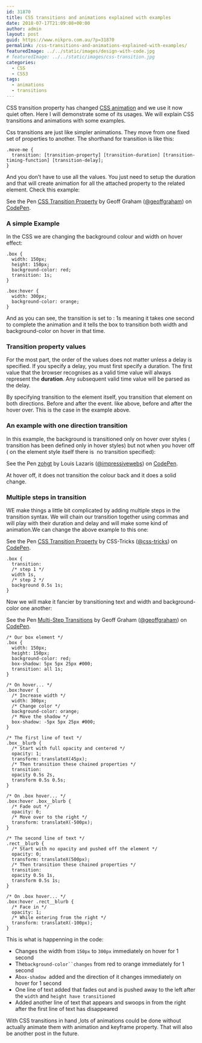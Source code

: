 ```yaml
---
id: 31870
title: CSS transitions and animations explained with examples
date: 2018-07-17T21:09:08+00:00
author: admin
layout: post
guid: https://www.nikpro.com.au/?p=31870
permalink: /css-transitions-and-animations-explained-with-examples/
featuredImage: ../../static/images/design-with-code.jpg
# featuredImage: ../../static/images/css-transition.jpg
categories:
  - CSS
  - CSS3
tags:
  - animations
  - transitions
---
```

CSS transition property has changed [CSS animation](https://www.nikpro.com.au/how-to-build-a-simple-gallery-using-flexbox-and-javascript/) and we use it now quiet often. Here I will demonstrate some of its usages. We will explain CSS transitions and animations with some examples.

Css transitions are just like simpler animations. They move from one fixed set of properties to another. The shorthand for transition is like this:

`.move-me {`  
`  transition: [transition-property] [transition-duration] [transition-timing-function] [transition-delay];`  
`}`

And you don&#8217;t have to use all the values. You just need to setup the duration and that will create animation for all the attached property to the related element. Check this example:

<p class="codepen" data-height="350" data-theme-id="0" data-slug-hash="RrPopP" data-default-tab="css,result" data-user="geoffgraham" data-embed-version="2" data-pen-title="CSS Transition Property">
  See the Pen <a href="https://codepen.io/geoffgraham/pen/RrPopP/">CSS Transition Property</a> by Geoff Graham (<a href="https://codepen.io/geoffgraham">@geoffgraham</a>) on <a href="https://codepen.io">CodePen</a>.
</p>



### A simple Example

In the CSS we are changing the background colour and width on hover effect:

`.box {`  
`  width: 150px;`  
`  height: 150px;`  
`  background-color: red;`  
`  transition: 1s;`  
`}`

`.box:hover {`  
`  width: 300px;`  
`  background-color: orange;`  
`}`

And as you can see, the transition is set to : 1s meaning it takes one second to complete the animation and it tells the box to transition both width and background-color on hover in that time.

### Transition property values

For the most part, the order of the values does not matter unless a delay is specified. If you specify a delay, you must first specify a duration. The first value that the browser recognises as a valid time value will always represent the **duration**. Any subsequent valid time value will be parsed as the delay.

By specifying transition to the element itself, you transition that element on both directions. Before and after the event. like above, before and after the hover over. This is the case in the example above.

### An example with one direction transition

In this example, the background is transitioned only on hover over styles ( transition has been defined only in hover styles) but not when you hover off ( on the element style itself there is  no transition specified):

<p class="codepen" data-height="350" data-theme-id="0" data-slug-hash="zohgt" data-default-tab="css,result" data-user="impressivewebs" data-embed-version="2" data-pen-title="zohgt">
  See the Pen <a href="https://codepen.io/impressivewebs/pen/zohgt/">zohgt</a> by Louis Lazaris (<a href="https://codepen.io/impressivewebs">@impressivewebs</a>) on <a href="https://codepen.io">CodePen</a>.
</p>



At hover off, it does not transition the colour back and it does a solid change.

### Multiple steps in transition

WE make things a little bit complicated by adding multiple steps in the transition syntax. We will chain our transition together using commas and will play with their duration and delay and will make some kind of animation.We can change the above example to this one:

<p class="codepen" data-height="350" data-theme-id="0" data-slug-hash="mVJKgO" data-default-tab="css,result" data-user="css-tricks" data-embed-version="2" data-pen-title="CSS Transition Property">
  See the Pen <a href="https://codepen.io/team/css-tricks/pen/mVJKgO/">CSS Transition Property</a> by CSS-Tricks (<a href="https://codepen.io/css-tricks">@css-tricks</a>) on <a href="https://codepen.io">CodePen</a>.
</p>



`.box {`  
`  transition: `  
`  /* step 1 */`  
`  width 1s,`  
`  /* step 2 */`  
`  background 0.5s 1s;`  
`}`

Now we will make it fancier by transitioning text and width and background-color one another:

<p class="codepen" data-height="265" data-theme-id="0" data-slug-hash="dGoOMB" data-default-tab="css,result" data-user="geoffgraham" data-embed-version="2" data-pen-title="Multi-Step Transitions">
  See the Pen <a href="https://codepen.io/geoffgraham/pen/dGoOMB/">Multi-Step Transitions</a> by Geoff Graham (<a href="https://codepen.io/geoffgraham">@geoffgraham</a>) on <a href="https://codepen.io">CodePen</a>.
</p>



`/* Our box element */`  
`.box {`  
`  width: 150px;`  
`  height: 150px;`  
`  background-color: red;`  
`  box-shadow: 5px 5px 25px #000;`  
`  transition: all 1s;`  
`}`

`/* On hover... */`  
`.box:hover {`  
`  /* Increase width */`  
`  width: 300px;`  
`  /* Change color */`  
`  background-color: orange;`  
`  /* Move the shadow */`  
`  box-shadow: -5px 5px 25px #000;`  
`}`

`/* The first line of text */`  
`.box__blurb {`  
`  /* Start with full opacity and centered */`  
`  opacity: 1;`  
`  transform: translateX(45px);`  
`  /* Then transition these chained properties */`  
`  transition:`  
`  opacity 0.5s 2s,`  
`  transform 0.5s 0.5s;`  
`}`

`/* On .box hover... */`  
`.box:hover .box__blurb {`  
`  /* Fade out */`  
`  opacity: 0;`  
`  /* Move over to the right */`  
`  transform: translateX(-500px);`  
`}`

`/* The second line of text */`  
`.rect__blurb {`  
`  /* Start with no opacity and pushed off the element */`  
`  opacity: 0;`  
`  transform: translateX(500px);`  
`  /* Then transition these chained properties */`  
`  transition: `  
`  opacity 0.5s 1s,`  
`  transform 0.5s 1s;`  
`}`

`/* On .box hover... */`  
`.box:hover .rect__blurb {`  
`  /* Face in */`  
`  opacity: 1;`  
`  /* While entering from the right */`  
`  transform: translateX(-100px);`  
`}`

This is what is happenning in the code:

  * Changes the width from `150px` to `300px` immediately on hover for 1 second
  * The`background-color``changes` from red to orange immediately for 1 second
  * A`box-shadow`  added and the direction of it changes immediately on hover for 1 second
  * One line of text added that fades out and is pushed away to the left after the `width` and `height have transitioned`
  * Added another line of text that appears and swoops in from the right after the first line of text has disappeared

With CSS transitions in hand ,lots of animations could be done without actually animate them with animation and keyframe property. That will also be another post in the future.